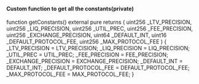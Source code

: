 #### Custom function to get all the constants(private) 
 function getConstants()
        external
        pure
        returns (
            uint256 _LTV_PRECISION,
            uint256 _LIQ_PRECISION,
            uint256 _UTIL_PREC,
            uint256 _FEE_PRECISION,
            uint256 _EXCHANGE_PRECISION,
            uint64 _DEFAULT_INT,
            uint16 _DEFAULT_PROTOCOL_FEE,
            uint256 _MAX_PROTOCOL_FEE
        )
    {
        _LTV_PRECISION = LTV_PRECISION;
        _LIQ_PRECISION = LIQ_PRECISION;
        _UTIL_PREC = UTIL_PREC;
        _FEE_PRECISION = FEE_PRECISION;
        _EXCHANGE_PRECISION = EXCHANGE_PRECISION;
        _DEFAULT_INT = DEFAULT_INT;
        _DEFAULT_PROTOCOL_FEE = DEFAULT_PROTOCOL_FEE;
        _MAX_PROTOCOL_FEE = MAX_PROTOCOL_FEE;
    }
